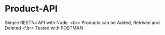 # Product-API
Simple RESTful API with Node. <br\> 
Products can be Added, Retrived and Deleted <\br>
Tested with POSTMAN
